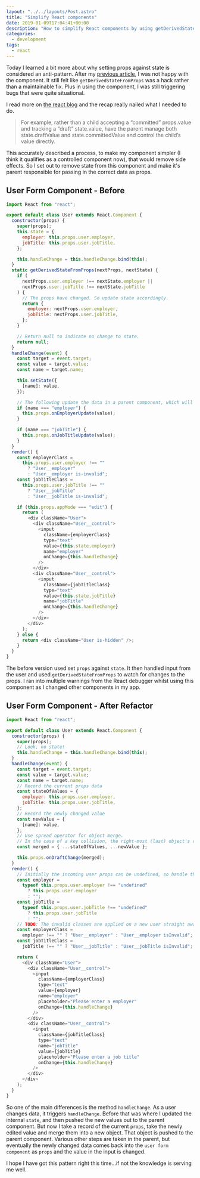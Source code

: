 ```yaml
---
layout: "../../layouts/Post.astro"
title: "Simplify React components"
date: 2019-01-09T17:04:41+00:00
description: "How to simplify React components by using getDerivedStateFromProps"
categories:
  - development
tags:
  - react
---
```


Today I learned a bit more about why setting props against state is considered an anti-pattern. After my [previous article](https://til.neilmagee.com/post/react-update-state-from-props/), I was not happy with the component. It still felt like `getDerivedStateFromProps` was a hack rather than a maintainable fix. Plus in using the component, I was still triggering bugs that were quite situational.

I read more on [the react blog](https://reactjs.org/blog/2018/06/07/you-probably-dont-need-derived-state.html#recap) and the recap really nailed what I needed to do.

> For example, rather than a child accepting a “committed” props.value and tracking a “draft” state.value, have the parent manage both state.draftValue and state.committedValue and control the child’s value directly.

This accurately described a process, to make my component simpler (I think it qualifies as a controlled component now), that would remove side effects. So I set out to remove state from this component and make it's parent responsible for passing in the correct data as props.

<!--more-->

## User Form Component - Before

```javascript
import React from "react";

export default class User extends React.Component {
  constructor(props) {
    super(props);
    this.state = {
      employer: this.props.user.employer,
      jobTitle: this.props.user.jobTitle,
    };

    this.handleChange = this.handleChange.bind(this);
  }
  static getDerivedStateFromProps(nextProps, nextState) {
    if (
      nextProps.user.employer !== nextState.employer ||
      nextProps.user.jobTitle !== nextState.jobTitle
    ) {
      // The props have changed. So update state accordingly.
      return {
        employer: nextProps.user.employer,
        jobTitle: nextProps.user.jobTitle,
      };
    }

    // Return null to indicate no change to state.
    return null;
  }
  handleChange(event) {
    const target = event.target;
    const value = target.value;
    const name = target.name;

    this.setState({
      [name]: value,
    });

    // The following update the data in a parent component, which will eventually come back to this component via props.
    if (name === "employer") {
      this.props.onEmployerUpdate(value);
    }

    if (name === "jobTitle") {
      this.props.onJobTitleUpdate(value);
    }
  }
  render() {
    const employerClass =
      this.props.user.employer !== ""
        ? "User__employer"
        : "User__employer is-invalid";
    const jobTitleClass =
      this.props.user.jobTitle !== ""
        ? "User__jobTitle"
        : "User__jobTitle is-invalid";

    if (this.props.appMode === "edit") {
      return (
        <div className="User">
          <div className="User__control">
            <input
              className={employerClass}
              type="text"
              value={this.state.employer}
              name="employer"
              onChange={this.handleChange}
            />
          </div>
          <div className="User__control">
            <input
              className={jobTitleClass}
              type="text"
              value={this.state.jobTitle}
              name="jobTitle"
              onChange={this.handleChange}
            />
          </div>
        </div>
      );
    } else {
      return <div className="User is-hidden" />;
    }
  }
}
```

The before version used set `props` against `state`. It then handled input from the user and used `getDerivedStateFromProps` to watch for changes to the props. I ran into multiple warnings from the React debugger whilst using this component as I changed other components in my app.

## User Form Component - After Refactor

```javascript
import React from "react";

export default class User extends React.Component {
  constructor(props) {
    super(props);
    // Look, no state!
    this.handleChange = this.handleChange.bind(this);
  }
  handleChange(event) {
    const target = event.target;
    const value = target.value;
    const name = target.name;
    // Record the current props data
    const stateOfValues = {
      employer: this.props.user.employer,
      jobTitle: this.props.user.jobTitle,
    };
    // Record the newly changed value
    const newValue = {
      [name]: value,
    };
    // Use spread operator for object merge.
    // In the case of a key collision, the right-most (last) object's value wins out.
    const merged = { ...stateOfValues, ...newValue };

    this.props.onDraftChange(merged);
  }
  render() {
    // Initially the incoming user props can be undefined, so handle that.
    const employer =
      typeof this.props.user.employer !== "undefined"
        ? this.props.user.employer
        : "";
    const jobTitle =
      typeof this.props.user.jobTitle !== "undefined"
        ? this.props.user.jobTitle
        : "";
    // TODO: The invalid classes are applied on a new user straight away, they should wait until a 'user' has started to input data/ or when they click an action
    const employerClass =
      employer !== "" ? "User__employer" : "User__employer isInvalid";
    const jobTitleClass =
      jobTitle !== "" ? "User__jobTitle" : "User__jobTitle isInvalid";

    return (
      <div className="User">
        <div className="User__control">
          <input
            className={employerClass}
            type="text"
            value={employer}
            name="employer"
            placeholder="Please enter a employer"
            onChange={this.handleChange}
          />
        </div>
        <div className="User__control">
          <input
            className={jobTitleClass}
            type="text"
            name="jobTitle"
            value={jobTitle}
            placeholder="Please enter a job title"
            onChange={this.handleChange}
          />
        </div>
      </div>
    );
  }
}
```

So one of the main differences is the method `handleChange`. As a user changes data, it triggers `handleChange`. Before that was where I updated the internal `state`, and then pushed the new values out to the parent component. But now I take a record of the current `props`, take the newly edited value and merge them into a new object. That object is pushed to the parent component. Various other steps are taken in the parent, but eventually the newly changed data comes back into the `user form component` as `props` and the value in the input is changed.

I hope I have got this pattern right this time...if not the knowledge is serving me well.

